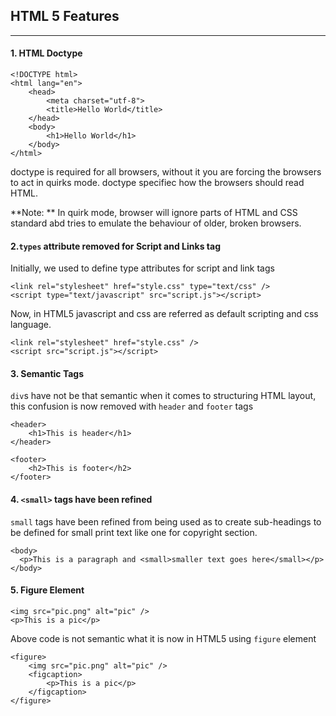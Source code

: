## HTML 5 Features

__________

#### 1. HTML Doctype

```
<!DOCTYPE html>
<html lang="en">
    <head>
        <meta charset="utf-8">
        <title>Hello World</title>
    </head>
    <body>
        <h1>Hello World</h1>
    </body>
</html>
```
doctype is required for all browsers, without it you are forcing the browsers to act in quirks mode.
doctype specifiec how the browsers should read HTML.

**Note: ** In quirk mode, browser will ignore parts of HTML and CSS standard abd tries to emulate the behaviour of older, broken browsers.

#### 2.```types``` attribute removed for Script and Links tag
Initially, we used to define type attributes for script and link tags
```
<link rel="stylesheet" href="style.css" type="text/css" />
<script type="text/javascript" src="script.js"></script>
```

Now, in HTML5 javascript and css are referred as default scripting and css language.
```
<link rel="stylesheet" href="style.css" />
<script src="script.js"></script>
```

#### 3. Semantic Tags
```div```s have not be that semantic when it comes to structuring HTML layout, this confusion is now removed with ```header``` and ```footer``` tags

```
<header>
    <h1>This is header</h1>
</header>
```
```
<footer>
    <h2>This is footer</h2>
</footer>
```

#### 4. ```<small>```  tags have been refined
```small``` tags have been refined from being used as to create sub-headings to be defined for small print text like one for copyright section.
```
<body>
  <p>This is a paragraph and <small>smaller text goes here</small></p>
</body>
```

#### 5. Figure Element
```
<img src="pic.png" alt="pic" />
<p>This is a pic</p>
```
Above code is not semantic what it is now in HTML5 using ```figure``` element
```
<figure>
    <img src="pic.png" alt="pic" />
    <figcaption>
        <p>This is a pic</p>
    </figcaption>
</figure>
```